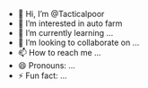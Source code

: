 - 👋 Hi, I’m @Tacticalpoor
- 👀 I’m interested in auto farm
- 🌱 I’m currently learning ...
- 💞️ I’m looking to collaborate on ...
- 📫 How to reach me ...
- 😄 Pronouns: ...
- ⚡ Fun fact: ...

<!---
Tacticalpoor/Tacticalpoor is a ✨ special ✨ repository because its `README.md` (this file) appears on your GitHub profile.
You can click the Preview link to take a look at your changes.
--->
